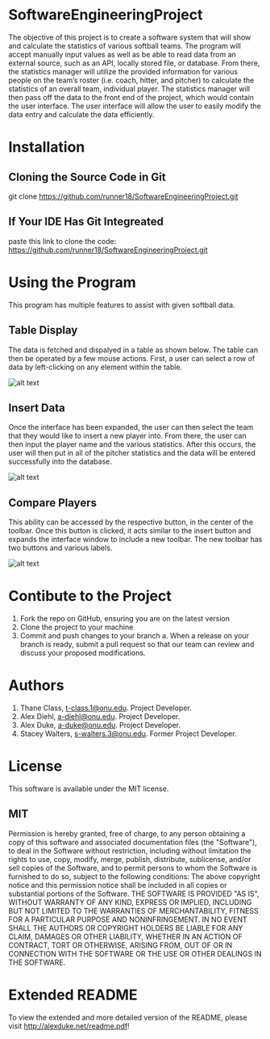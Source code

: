 # SoftwareEngineeringProject
The objective of this project is to create a software system that will show and calculate the statistics of various softball teams. The program will accept manually input values as well as be able to read data from an external source, such as an API, locally stored file, or database. From there, the statistics manager will utilize the provided information for various people on the team’s roster (i.e. coach, hitter, and pitcher) to calculate the statistics of an overall team, individual player. The statistics manager will then pass off the data to the front end of the project, which would contain the user interface. The user interface will allow the user to easily modify the data entry and calculate the data efficiently.

# Installation

## Cloning the Source Code in Git
git clone https://github.com/runner18/SoftwareEngineeringProject.git

## If Your IDE Has Git Integreated
paste this link to clone the code: https://github.com/runner18/SoftwareEngineeringProject.git

# Using the Program
This program has multiple features to assist with given softball data.

## Table Display
The data is fetched and dispalyed in a table as shown below. The table can then be operated by a few mouse actions. First, a user can select a row of data by left-clicking on any element within the table.

![alt text](https://i.imgur.com/CJ0fRwW.png)

## Insert Data
Once the interface has been expanded, the user can then select the team that they would like to insert a new player into. From there, the user can then input the player name and the various statistics. After this occurs, the user will then put in all of the pitcher statistics and the data will be entered successfully into the database. 

![alt text](https://i.imgur.com/X1q2ehA.png)

## Compare Players
This ability can be accessed by the respective button, in the center of the toolbar. Once this button is clicked, it acts similar to the insert button and expands the interface window to include a new toolbar. The new toolbar has two buttons and various labels.

![alt text](https://i.imgur.com/fUmb0hY.png)

# Contibute to the Project
1. Fork the repo on GitHub, ensuring you are on the latest version
2. Clone the project to your machine
3. Commit and push changes to your branch
   a. When a release on your branch is ready, submit a pull request so that our team can review and discuss your proposed modifications.

# Authors
1. Thane Class, t-class.1@onu.edu. Project Developer.
2. Alex Diehl, a-diehl@onu.edu. Project Developer.
3. Alex Duke, a-duke@onu.edu. Project Developer.
4. Stacey Walters, s-walters.3@onu.edu. Former Project Developer.

# License
This software is available under the MIT license.

## MIT
Permission is hereby granted, free of charge, to any person obtaining a copy of this software and associated documentation files (the "Software"), to deal in the Software without restriction, including without limitation the rights to use, copy, modify, merge, publish, distribute, sublicense, and/or sell copies of the Software, and to permit persons to whom the Software is furnished to do so, subject to the following conditions:
The above copyright notice and this permission notice shall be included in all copies or substantial portions of the Software.
THE SOFTWARE IS PROVIDED "AS IS", WITHOUT WARRANTY OF ANY KIND, EXPRESS OR IMPLIED, INCLUDING BUT NOT LIMITED TO THE WARRANTIES OF MERCHANTABILITY, FITNESS FOR A PARTICULAR PURPOSE AND NONINFRINGEMENT. IN NO EVENT SHALL THE AUTHORS OR COPYRIGHT HOLDERS BE LIABLE FOR ANY CLAIM, DAMAGES OR OTHER LIABILITY, WHETHER IN AN ACTION OF CONTRACT, TORT OR OTHERWISE, ARISING FROM, OUT OF OR IN CONNECTION WITH THE SOFTWARE OR THE USE OR OTHER DEALINGS IN THE SOFTWARE.

# Extended README
To view the extended and more detailed version of the README, please visit http://alexduke.net/readme.pdf!
